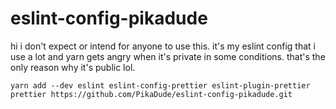 # eslint-config-pikadude

hi i don't expect or intend for anyone to use this. it's my eslint config that i use a lot and yarn gets angry when it's private in some conditions. that's the only reason why it's public lol.

`yarn add --dev eslint eslint-config-prettier eslint-plugin-prettier prettier https://github.com/PikaDude/eslint-config-pikadude.git`
